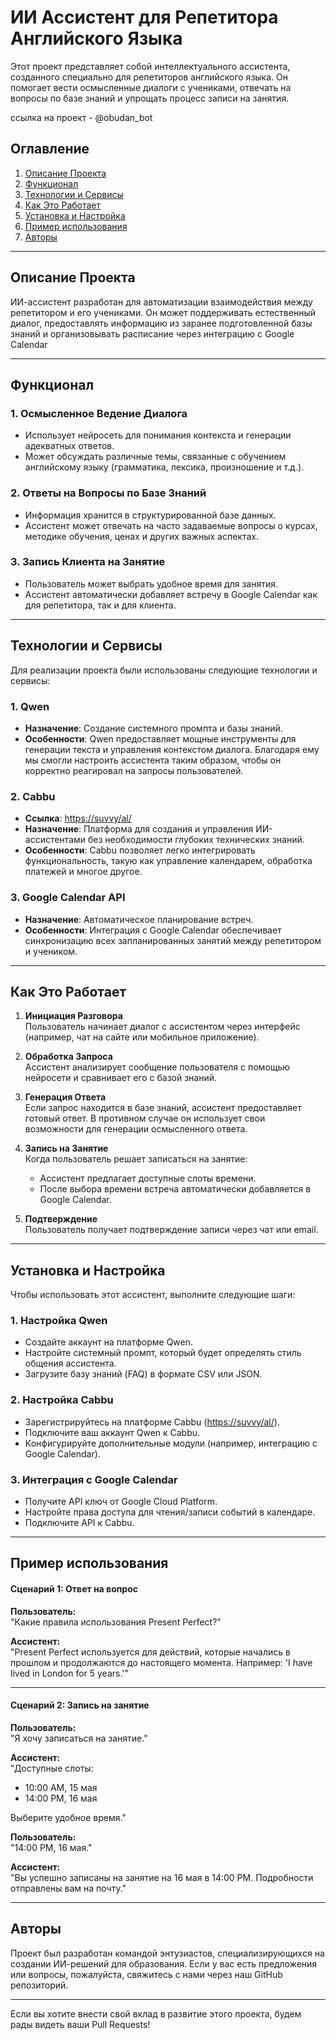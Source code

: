 # ИИ Ассистент для Репетитора Английского Языка

Этот проект представляет собой интеллектуального ассистента, созданного специально для репетиторов английского языка. Он помогает вести осмысленные диалоги с учениками, отвечать на вопросы по базе знаний и упрощать процесс записи на занятия.

ссылка на проект - @obudan_bot



## Оглавление

1. [Описание Проекта](#описание-проекта)
2. [Функционал](#функционал)
3. [Технологии и Сервисы](#технологии-и-сервисы)
4. [Как Это Работает](#как-это-работает)
5. [Установка и Настройка](#установка-и-настройка)
6. [Пример использования](#пример-использования)
7. [Авторы](#авторы)

---

## Описание Проекта

ИИ-ассистент разработан для автоматизации взаимодействия между репетитором и его учениками. Он может поддерживать естественный диалог, предоставлять информацию из заранее подготовленной базы знаний и организовывать расписание через интеграцию с Google Calendar

---

## Функционал

### 1. **Осмысленное Ведение Диалога**
   - Использует нейросеть для понимания контекста и генерации адекватных ответов.
   - Может обсуждать различные темы, связанные с обучением английскому языку (грамматика, лексика, произношение и т.д.).

### 2. **Ответы на Вопросы по Базе Знаний**
   - Информация хранится в структурированной базе данных.
   - Ассистент может отвечать на часто задаваемые вопросы о курсах, методике обучения, ценах и других важных аспектах.

### 3. **Запись Клиента на Занятие**
   - Пользователь может выбрать удобное время для занятия.
   - Ассистент автоматически добавляет встречу в Google Calendar как для репетитора, так и для клиента.

---

## Технологии и Сервисы

Для реализации проекта были использованы следующие технологии и сервисы:

### 1. **Qwen**
   - **Назначение**: Создание системного промпта и базы знаний.
   - **Особенности**: Qwen предоставляет мощные инструменты для генерации текста и управления контекстом диалога. Благодаря ему мы смогли настроить ассистента таким образом, чтобы он корректно реагировал на запросы пользователей.

### 2. **Cabbu**
   - **Ссылка**: [https://suvvy/al/](https://suvvy/al/)
   - **Назначение**: Платформа для создания и управления ИИ-ассистентами без необходимости глубоких технических знаний.
   - **Особенности**: Cabbu позволяет легко интегрировать функциональность, такую как управление календарем, обработка платежей и многое другое.

### 3. **Google Calendar API**
   - **Назначение**: Автоматическое планирование встреч.
   - **Особенности**: Интеграция с Google Calendar обеспечивает синхронизацию всех запланированных занятий между репетитором и учеником.

---

## Как Это Работает

1. **Инициация Разговора**  
   Пользователь начинает диалог с ассистентом через интерфейс (например, чат на сайте или мобильное приложение).

2. **Обработка Запроса**  
   Ассистент анализирует сообщение пользователя с помощью нейросети и сравнивает его с базой знаний.

3. **Генерация Ответа**  
   Если запрос находится в базе знаний, ассистент предоставляет готовый ответ. В противном случае он использует свои возможности для генерации осмысленного ответа.

4. **Запись на Занятие**  
   Когда пользователь решает записаться на занятие:
   - Ассистент предлагает доступные слоты времени.
   - После выбора времени встреча автоматически добавляется в Google Calendar.

5. **Подтверждение**  
   Пользователь получает подтверждение записи через чат или email.

---

## Установка и Настройка

Чтобы использовать этот ассистент, выполните следующие шаги:

### 1. **Настройка Qwen**
   - Создайте аккаунт на платформе Qwen.
   - Настройте системный промпт, который будет определять стиль общения ассистента.
   - Загрузите базу знаний (FAQ) в формате CSV или JSON.

### 2. **Настройка Cabbu**
   - Зарегистрируйтесь на платформе Cabbu ([https://suvvy/al/](https://suvvy/al/)).
   - Подключите ваш аккаунт Qwen к Cabbu.
   - Конфигурируйте дополнительные модули (например, интеграцию с Google Calendar).

### 3. **Интеграция с Google Calendar**
   - Получите API ключ от Google Cloud Platform.
   - Настройте права доступа для чтения/записи событий в календаре.
   - Подключите API к Cabbu.

---

## Пример использования

#### Сценарий 1: Ответ на вопрос
**Пользователь:**  
"Какие правила использования Present Perfect?"

**Ассистент:**  
"Present Perfect используется для действий, которые начались в прошлом и продолжаются до настоящего момента. Например: 'I have lived in London for 5 years.'"

---

#### Сценарий 2: Запись на занятие
**Пользователь:**  
"Я хочу записаться на занятие."

**Ассистент:**  
"Доступные слоты:  
- 10:00 AM, 15 мая  
- 14:00 PM, 16 мая  

Выберите удобное время."

**Пользователь:**  
"14:00 PM, 16 мая."

**Ассистент:**  
"Вы успешно записаны на занятие на 16 мая в 14:00 PM. Подробности отправлены вам на почту."

---

## Авторы

Проект был разработан командой энтузиастов, специализирующихся на создании ИИ-решений для образования. Если у вас есть предложения или вопросы, пожалуйста, свяжитесь с нами через наш GitHub репозиторий.

--- 

Если вы хотите внести свой вклад в развитие этого проекта, будем рады видеть ваши Pull Requests!
